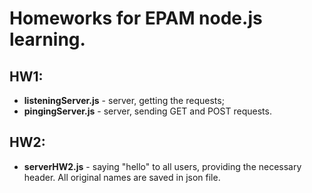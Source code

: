 # Homeworks for EPAM node.js learning.

## HW1:
* **listeningServer.js** - server, getting the requests;
* **pingingServer.js** - server, sending GET and POST requests.

## HW2:
* **serverHW2.js** - saying "hello" to all users, providing the necessary header. All original names are saved in json file.
